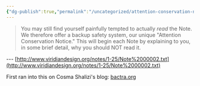 ```yaml
---
{"dg-publish":true,"permalink":"/uncategorized/attention-conservation-notice/"}
---
```


> You may still find yourself painfully tempted to actually *read*  the Note. We therefore offer a backup safety system, our unique "Attention Conservation Notice." This will begin  each Note by explaining to you, in some brief detail, why you should NOT read it.

--- [http://www.viridiandesign.org/notes/1-25/Note%2000002.txt](http://www.viridiandesign.org/notes/1-25/Note%2000002.txt)

First ran into this on Cosma Shalizi's blog: [bactra.org](https://bactra.org)